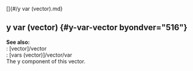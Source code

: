 []{#/y var (vector).md}    
## y var (vector) {#y-var-vector byondver="516"}    
**See also:**    
:   [vector]/vector    
:   [vars (vector)]/vector/var    
The y component of this vector.  